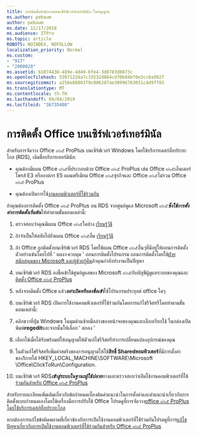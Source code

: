 ```yaml
---
title: การติดตั้งสำนักงานบนเซิร์ฟเวอร์เทอร์มินัล-ใบอนุญาต
ms.author: pebaum
author: pebaum
ms.date: 12/17/2018
ms.audience: ITPro
ms.topic: article
ROBOTS: NOINDEX, NOFOLLOW
localization_priority: Normal
ms.custom:
- "917"
- "2000020"
ms.assetid: b1074430-489e-4d49-bfe4-3d8783d8073c
ms.openlocfilehash: 53071224a7c33532d864cd70b84bf0e3cc6a992f
ms.sourcegitcommit: a256e8680379c006287ae30996763051c4d9ff85
ms.translationtype: MT
ms.contentlocale: th-TH
ms.lasthandoff: 09/04/2019
ms.locfileid: "36735408"
---
```

# <a name="installing-office-on-a-terminal-server"></a>การติดตั้ง Office บนเซิร์ฟเวอร์เทอร์มินัล

สำหรับการจัดวาง Office ๓๖๕ ProPlus บนเซิร์ฟเวอร์ Windows โดยใช้บริการเดสก์ท็อประยะไกล (RDS), เดิมชื่อบริการเทอร์มินัล:
  
- คุณต้องมีแผน Office ๓๖๕ที่ประกอบด้วย Office ๓๖๕ ProPlus เช่น Office ๓๖๕เอ็นเตอร์ไพรส์ E3 หรือองค์กร E5 แผนพรีเมียม Office ๓๖๕ธุรกิจและ Office ๓๖๕ไม่รวม Office ๓๖๕ ProPlus

- คุณต้องเปิดการใช้[งานคอมพิวเตอร์ที่ใช้ร่วมกัน](https://docs.microsoft.com/DeployOffice/overview-of-shared-computer-activation-for-office-365-proplus)

ถ้าคุณต้องการติดตั้ง Office ๓๖๕ ProPlus บน RDS จากศูนย์ดูแล Microsoft ๓๖๕***ซึ่งใช้การตั้งค่าการติดตั้งเริ่มต้น***ให้ทำตามขั้นตอนเหล่านี้:
  
1. ตรวจสอบว่าคุณมีแผน Office ๓๖๕ใดบ้าง [เรียนรู้วิธี](https://docs.microsoft.com/office365/admin/admin-overview/what-subscription-do-i-have)

2. ถ้าจำเป็นให้สลับไปยังแผน Office ๓๖๕อื่น [เรียนรู้วิธี](https://docs.microsoft.com/office365/admin/subscriptions-and-billing/switch-to-a-different-plan)

3. ถ้า Office ถูกติดตั้งบนเซิร์ฟเวอร์ RDS โดยใช้แผน Office ๓๖๕อื่นๆที่มีอยู่ให้ถอนการติดตั้ง ตัวอย่างเช่นโดยไปที่ ' แผง\>ควบคุม ' ถอนการติดตั้งโปรแกรม ถอนการติดตั้งโดยใช้[ฝ่ายสนับสนุนของ Microsoft และผู้ช่วยกู้คืน](https://aka.ms/SARA-OfficeUninstall-Alchemy)ถ้าคุณกำลังทำงานเป็นปัญหา

4. บนเซิร์ฟเวอร์ RDS ลงชื่อเข้าใช้ศูนย์ดูแลของ Microsoft ๓๖๕กับบัญชีผู้ดูแลระบบของคุณและ[ติดตั้ง Office ๓๖๕ ProPlus](https://portal.office.com/OLS/MySoftware.aspx)

5. หลังจากติดตั้ง Office แล้ว***อย่าเปิดหรือลงชื่อเข้า***ใช้โปรแกรมประยุกต์ office ใดๆ

6. บนเซิร์ฟเวอร์ RDS เปิดการใช้งานคอมพิวเตอร์ที่ใช้ร่วมกันโดยการแก้ไขรีจิสทรีโดยทำตามขั้นตอนเหล่านี้:

1. คลิกขวาที่ปุ่ม Windows ในมุมด้านซ้ายมือล่างของหน้าจอของคุณและเลือกเรียกใช้ ในกล่องเปิดพิมพ์**regedit**และจากนั้นให้เลือก ' ตกลง '

2. เลือกใช่เมื่อได้รับพร้อมท์ให้อนุญาตให้ตัวแก้ไขรีจิสทรีทำการเปลี่ยนแปลงอุปกรณ์ของคุณ

3. ในตัวแก้ไขรีจิสทรีเพิ่มค่าสตริงของการอนุญาตให้ใช้**สิทธิ์ Sharedคอมพิวเตอร์**ที่มีการตั้งค่าของ1ภายใต้ HKEY_LOCAL_MACHINE\SOFTWARE\Microsoft \Office\ClickToRun\Configuration.

7. บนเซิร์ฟเวอร์ RDS***เข้าสู่ระบบในฐานะผู้ใช้ปลาย***ทางและตรวจสอบว่าเปิดใช้งานคอมพิวเตอร์ที่ใช้[ร่วมกันสำหรับ Office ๓๖๕ ProPlus](https://docs.microsoft.com/DeployOffice/troubleshoot-issues-with-shared-computer-activation-for-office-365-proplus#verify-that-activation-for-office-365-proplus-succeeded)

สำหรับรายละเอียดเพิ่มเติมเกี่ยวกับข้อกำหนดเบื้องต้นคำแนะนำในการตั้งค่าและคำแนะนำเกี่ยวกับการติดตั้งแบบกำหนดเองโดยใช้เครื่องมือการปรับใช้ Office โปรดดูที่การจัดวาง[office ๓๖๕ ProPlus โดยใช้บริการเดสก์ท็อประยะไกล](https://docs.microsoft.com/DeployOffice/deploy-office-365-proplus-by-using-remote-desktop-services)
  
หากต้องการแก้ไขข้อผิดพลาดที่เกี่ยวข้องกับการเปิดใช้งานคอมพิวเตอร์ที่ใช้ร่วมกันโปรดดูที่การ[แก้ไขปัญหาเกี่ยวกับการเปิดใช้งานคอมพิวเตอร์ที่ใช้ร่วมกันสำหรับ Office ๓๖๕ ProPlus](https://docs.microsoft.com/DeployOffice/troubleshoot-issues-with-shared-computer-activation-for-office-365-proplus)
  